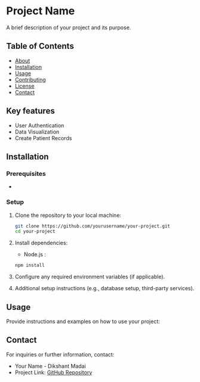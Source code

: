 # Project Name

A brief description of your project and its purpose.

## Table of Contents

- [About](#about)
- [Installation](#installation)
- [Usage](#usage)
- [Contributing](#contributing)
- [License](#license)
- [Contact](#contact)

## Key features

- User Authentication
- Data Visualization
- Create Patient Records


## Installation

### Prerequisites

- 

### Setup

1. Clone the repository to your local machine:
    ```bash
    git clone https://github.com/yourusername/your-project.git
    cd your-project
    ```

2. Install dependencies:
    - Node.js :
    ```bash
    npm install
    ```

3. Configure any required environment variables (if applicable).

4. Additional setup instructions (e.g., database setup, third-party services).

## Usage

Provide instructions and examples on how to use your project:


## Contact

For inquiries or further information, contact:

- Your Name - Dikshant Madai
- Project Link: [GitHub Repository](https://github.com/dikshantmadai/react/)
